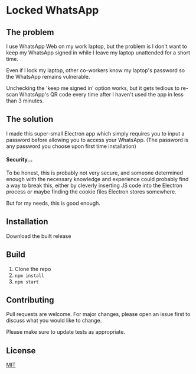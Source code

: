 # Locked WhatsApp

## The problem
I use WhatsApp Web on my work laptop, but the problem is I don't want to keep my WhatsApp signed in while I leave my laptop unattended for a short time.

Even if I lock my laptop, other co-workers know my laptop's password so the WhatsApp remains vulnerable.

Unchecking the 'keep me signed in' option works, but it gets tedious to re-scan WhatsApp's QR code every time after I haven't used the app in less than 3 minutes.

## The solution

I made this super-small Electron app which simply requires you to input a password before allowing you to access your WhatsApp. (The password is any password you choose upon first time installation)

#### Security...
To be honest, this is probably not very secure, and someone determined enough with the necessary knowledge and experience could probably find a way to break this, either by cleverly inserting JS code into the Electron process or maybe finding the cookie files Electron stores somewhere.

But for my needs, this is good enough.

## Installation
Download the built release

## Build
1. Clone the repo
2. `npm install`
3. `npm start`

## Contributing
Pull requests are welcome. For major changes, please open an issue first to discuss what you would like to change.

Please make sure to update tests as appropriate.

## License
[MIT](https://choosealicense.com/licenses/mit/)